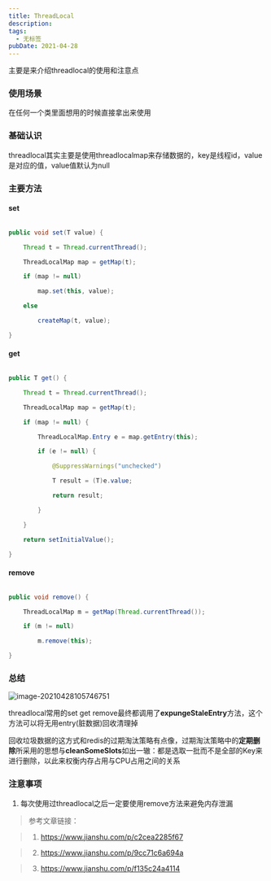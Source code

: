 ```yaml
---
title: ThreadLocal
description: 
tags:
  - 无标签
pubDate: 2021-04-28
---
```



主要是来介绍threadlocal的使用和注意点



<!-- more -->



### 使用场景



在任何一个类里面想用的时候直接拿出来使用



### 基础认识



threadlocal其实主要是使用threadlocalmap来存储数据的，key是线程id，value是对应的值，value值默认为null



### 主要方法



#### set



```java

public void set(T value) {

    Thread t = Thread.currentThread();

    ThreadLocalMap map = getMap(t);

    if (map != null)

        map.set(this, value);

    else

        createMap(t, value);

}

```



#### get



```java

public T get() {

    Thread t = Thread.currentThread();

    ThreadLocalMap map = getMap(t);

    if (map != null) {

        ThreadLocalMap.Entry e = map.getEntry(this);

        if (e != null) {

            @SuppressWarnings("unchecked")

            T result = (T)e.value;

            return result;

        }

    }

    return setInitialValue();

}

```



#### remove



```java

public void remove() {

    ThreadLocalMap m = getMap(Thread.currentThread());

    if (m != null)

        m.remove(this);

}

```



### 总结



![image-20210428105746751](https://gitee.com/flow_disaster/blog-map-bed/raw/master/img/image-20210428105746751.png)



threadlocal常用的set get remove最终都调用了**expungeStaleEntry**方法，这个方法可以将无用entry(脏数据)回收清理掉



回收垃圾数据的这方式和redis的过期淘汰策略有点像，过期淘汰策略中的**定期删除**所采用的思想与**cleanSomeSlots**如出一辙：都是选取一批而不是全部的Key来进行删除，以此来权衡内存占用与CPU占用之间的关系



### 注意事项



1. 每次使用过threadlocal之后一定要使用remove方法来避免内存泄漏



> 参考文章链接：

>

> 1. https://www.jianshu.com/p/c2cea2285f67

> 2. https://www.jianshu.com/p/9cc71c6a694a

> 3. https://www.jianshu.com/p/f135c24a4114